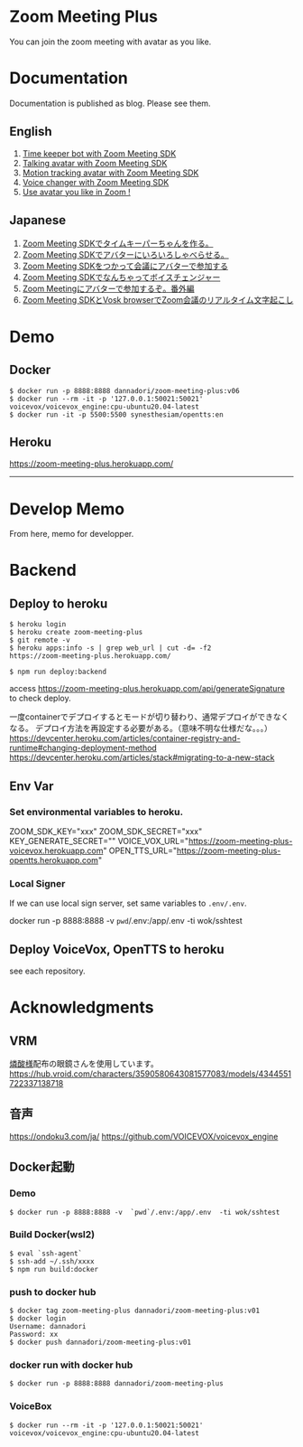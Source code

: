 # Zoom Meeting Plus
You can join the zoom meeting with avatar as you like. 

# Documentation
Documentation is published as blog. Please see them. 
## English
1. [Time keeper bot with Zoom Meeting SDK](https://dannadori.medium.com/time-keeper-bot-with-zoom-meeting-sdk-11f2feb3dc14)
1. [Talking avatar with Zoom Meeting SDK](https://dannadori.medium.com/talking-avatar-with-zoom-meeting-sdk-c67444aa9ea1)
1. [Motion tracking avatar with Zoom Meeting SDK](https://dannadori.medium.com/motion-tracking-avatar-with-zoom-meeting-sdk-3f7b6de4f33b)
1. [Voice changer with Zoom Meeting SDK](https://dannadori.medium.com/voice-changer-with-zoom-meeting-sdk-11708305ffd3)
1. [Use avatar you like in Zoom !](https://medium.com/@dannadori/use-avatar-you-like-in-zoom-e660c43cd2a2)

## Japanese
1. [Zoom Meeting SDKでタイムキーパーちゃんを作る。](https://qiita.com/wok/items/205c086f19a7ff73718d)
1. [Zoom Meeting SDKでアバターにいろいろしゃべらせる。](https://qiita.com/wok/items/205c086f19a7ff73718d)
1. [Zoom Meeting SDKをつかって会議にアバターで参加する](https://qiita.com/wok/items/1bccd567e844ac4e8979)
1. [Zoom Meeting SDKでなんちゃってボイスチェンジャー](https://qiita.com/wok/items/08c9505d5c3c95d8956d)
1. [Zoom Meetingにアバターで参加するぞ。番外編](https://qiita.com/wok/items/4f51e1a72d735b75f73f)
1. [Zoom Meeting SDKとVosk browserでZoom会議のリアルタイム文字起こし](https://qiita.com/wok/items/e83c49c530354a7b8b42)

# Demo
## Docker
```
$ docker run -p 8888:8888 dannadori/zoom-meeting-plus:v06
$ docker run --rm -it -p '127.0.0.1:50021:50021' voicevox/voicevox_engine:cpu-ubuntu20.04-latest
$ docker run -it -p 5500:5500 synesthesiam/opentts:en
```
## Heroku
https://zoom-meeting-plus.herokuapp.com/


---------


# Develop Memo
From here, memo for developper. 

# Backend
## Deploy to heroku
```
$ heroku login
$ heroku create zoom-meeting-plus
$ git remote -v
$ heroku apps:info -s | grep web_url | cut -d= -f2
https://zoom-meeting-plus.herokuapp.com/

$ npm run deploy:backend
```
access https://zoom-meeting-plus.herokuapp.com/api/generateSignature to check deploy.

一度containerでデプロイするとモードが切り替わり、通常デプロイができなくなる。
デプロイ方法を再設定する必要がある。（意味不明な仕様だな。。。）
https://devcenter.heroku.com/articles/container-registry-and-runtime#changing-deployment-method
https://devcenter.heroku.com/articles/stack#migrating-to-a-new-stack


## Env Var
### Set environmental variables to heroku.
ZOOM_SDK_KEY="xxx"
ZOOM_SDK_SECRET="xxx"
KEY_GENERATE_SECRET=""
VOICE_VOX_URL="https://zoom-meeting-plus-voicevox.herokuapp.com"
OPEN_TTS_URL="https://zoom-meeting-plus-opentts.herokuapp.com"

### Local Signer
If we can use local sign server, set same variables to `.env/.env`.

docker run -p 8888:8888 -v  `pwd`/.env:/app/.env  -ti wok/sshtest

## Deploy VoiceVox, OpenTTS to heroku
see each repository.

# Acknowledgments
## VRM
[燐酸様](https://hub.vroid.com/users/42394227)配布の眼鏡さんを使用しています。
https://hub.vroid.com/characters/3590580643081577083/models/4344551722337138718

## 音声
https://ondoku3.com/ja/
https://github.com/VOICEVOX/voicevox_engine

## 


## Docker起動
### Demo
```
$ docker run -p 8888:8888 -v  `pwd`/.env:/app/.env  -ti wok/sshtest
```
### Build Docker(wsl2)
```
$ eval `ssh-agent`
$ ssh-add ~/.ssh/xxxx
$ npm run build:docker
```
### push to docker hub
```
$ docker tag zoom-meeting-plus dannadori/zoom-meeting-plus:v01
$ docker login 
Username: dannadori
Password: xx
$ docker push dannadori/zoom-meeting-plus:v01
```

### docker run with docker hub
```
$ docker run -p 8888:8888 dannadori/zoom-meeting-plus
```

### VoiceBox
```
$ docker run --rm -it -p '127.0.0.1:50021:50021' voicevox/voicevox_engine:cpu-ubuntu20.04-latest
```


